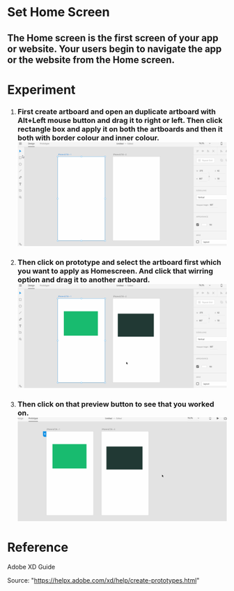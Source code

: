 # **Set Home Screen**

## The Home screen is the first screen of your app or website. Your users begin to navigate the app or the website from the Home screen.

# **Experiment**

1. ### First create artboard and open an duplicate artboard with Alt+Left mouse button and drag it to right or left. Then click rectangle box and apply it on both the artboards and then it both with border colour and inner colour. ![](../images/pilot-20/filled-image-with-artboard.gif)

2. ### Then click on prototype and select the artboard first which you want to apply as Homescreen. And click that wirring option and drag it to another artboard. ![](../images/pilot-20/choose-homescreen.gif)

3. ### Then click on that preview button to see that you worked on. ![](../images/pilot-20/preview-artboard.gif)

# **Reference**

Adobe XD Guide

Source: "https://helpx.adobe.com/xd/help/create-prototypes.html"